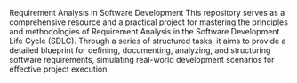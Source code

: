 Requirement Analysis in Software Development
This repository serves as a comprehensive resource and a practical project for mastering the principles and methodologies of Requirement Analysis in the Software Development Life Cycle (SDLC). Through a series of structured tasks, it aims to provide a detailed blueprint for defining, documenting, analyzing, and structuring software requirements, simulating real-world development scenarios for effective project execution.
